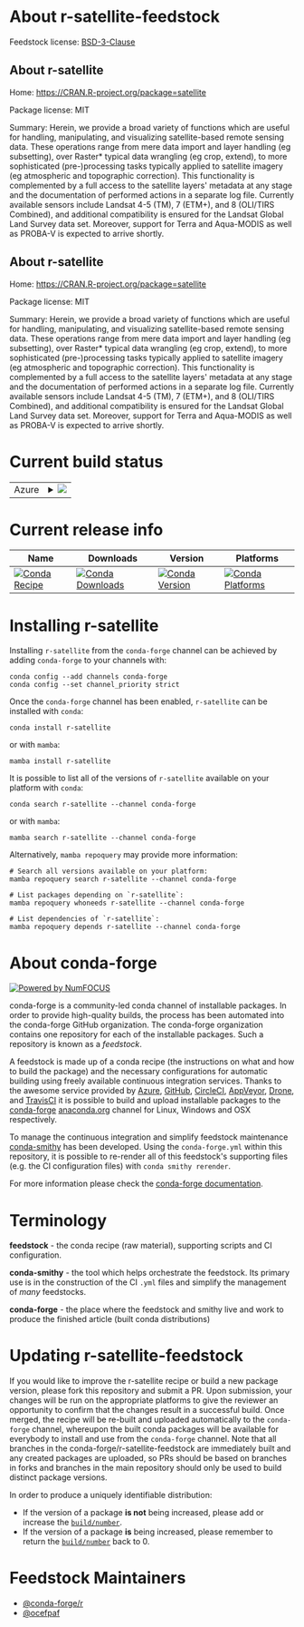 About r-satellite-feedstock
===========================

Feedstock license: [BSD-3-Clause](https://github.com/conda-forge/r-satellite-feedstock/blob/main/LICENSE.txt)


About r-satellite
-----------------

Home: https://CRAN.R-project.org/package=satellite

Package license: MIT

Summary: Herein, we provide a broad variety of functions which are useful for handling, manipulating, and visualizing satellite-based remote sensing  data. These operations range from mere data import and layer handling (eg  subsetting), over Raster* typical data wrangling (eg crop, extend), to more  sophisticated (pre-)processing tasks typically applied to satellite imagery  (eg atmospheric and topographic correction). This functionality is  complemented by a full access to the satellite layers' metadata at any  stage and the documentation of performed actions in a separate log file.  Currently available sensors include Landsat 4-5 (TM), 7 (ETM+), and 8  (OLI/TIRS Combined), and additional compatibility is ensured for the Landsat  Global Land Survey data set. Moreover, support for Terra and Aqua-MODIS as  well as PROBA-V is expected to arrive shortly.

About r-satellite
-----------------

Home: https://CRAN.R-project.org/package=satellite

Package license: MIT

Summary: Herein, we provide a broad variety of functions which are useful for handling, manipulating, and visualizing satellite-based remote sensing  data. These operations range from mere data import and layer handling (eg  subsetting), over Raster* typical data wrangling (eg crop, extend), to more  sophisticated (pre-)processing tasks typically applied to satellite imagery  (eg atmospheric and topographic correction). This functionality is  complemented by a full access to the satellite layers' metadata at any  stage and the documentation of performed actions in a separate log file.  Currently available sensors include Landsat 4-5 (TM), 7 (ETM+), and 8  (OLI/TIRS Combined), and additional compatibility is ensured for the Landsat  Global Land Survey data set. Moreover, support for Terra and Aqua-MODIS as  well as PROBA-V is expected to arrive shortly.

Current build status
====================


<table>
    
  <tr>
    <td>Azure</td>
    <td>
      <details>
        <summary>
          <a href="https://dev.azure.com/conda-forge/feedstock-builds/_build/latest?definitionId=1586&branchName=main">
            <img src="https://dev.azure.com/conda-forge/feedstock-builds/_apis/build/status/r-satellite-feedstock?branchName=main">
          </a>
        </summary>
        <table>
          <thead><tr><th>Variant</th><th>Status</th></tr></thead>
          <tbody><tr>
              <td>linux_64_r_base4.3</td>
              <td>
                <a href="https://dev.azure.com/conda-forge/feedstock-builds/_build/latest?definitionId=1586&branchName=main">
                  <img src="https://dev.azure.com/conda-forge/feedstock-builds/_apis/build/status/r-satellite-feedstock?branchName=main&jobName=linux&configuration=linux%20linux_64_r_base4.3" alt="variant">
                </a>
              </td>
            </tr><tr>
              <td>linux_64_r_base4.4</td>
              <td>
                <a href="https://dev.azure.com/conda-forge/feedstock-builds/_build/latest?definitionId=1586&branchName=main">
                  <img src="https://dev.azure.com/conda-forge/feedstock-builds/_apis/build/status/r-satellite-feedstock?branchName=main&jobName=linux&configuration=linux%20linux_64_r_base4.4" alt="variant">
                </a>
              </td>
            </tr><tr>
              <td>osx_64_r_base4.3</td>
              <td>
                <a href="https://dev.azure.com/conda-forge/feedstock-builds/_build/latest?definitionId=1586&branchName=main">
                  <img src="https://dev.azure.com/conda-forge/feedstock-builds/_apis/build/status/r-satellite-feedstock?branchName=main&jobName=osx&configuration=osx%20osx_64_r_base4.3" alt="variant">
                </a>
              </td>
            </tr><tr>
              <td>osx_64_r_base4.4</td>
              <td>
                <a href="https://dev.azure.com/conda-forge/feedstock-builds/_build/latest?definitionId=1586&branchName=main">
                  <img src="https://dev.azure.com/conda-forge/feedstock-builds/_apis/build/status/r-satellite-feedstock?branchName=main&jobName=osx&configuration=osx%20osx_64_r_base4.4" alt="variant">
                </a>
              </td>
            </tr><tr>
              <td>osx_arm64_r_base4.3</td>
              <td>
                <a href="https://dev.azure.com/conda-forge/feedstock-builds/_build/latest?definitionId=1586&branchName=main">
                  <img src="https://dev.azure.com/conda-forge/feedstock-builds/_apis/build/status/r-satellite-feedstock?branchName=main&jobName=osx&configuration=osx%20osx_arm64_r_base4.3" alt="variant">
                </a>
              </td>
            </tr><tr>
              <td>osx_arm64_r_base4.4</td>
              <td>
                <a href="https://dev.azure.com/conda-forge/feedstock-builds/_build/latest?definitionId=1586&branchName=main">
                  <img src="https://dev.azure.com/conda-forge/feedstock-builds/_apis/build/status/r-satellite-feedstock?branchName=main&jobName=osx&configuration=osx%20osx_arm64_r_base4.4" alt="variant">
                </a>
              </td>
            </tr><tr>
              <td>win_64_r_base4.3</td>
              <td>
                <a href="https://dev.azure.com/conda-forge/feedstock-builds/_build/latest?definitionId=1586&branchName=main">
                  <img src="https://dev.azure.com/conda-forge/feedstock-builds/_apis/build/status/r-satellite-feedstock?branchName=main&jobName=win&configuration=win%20win_64_r_base4.3" alt="variant">
                </a>
              </td>
            </tr><tr>
              <td>win_64_r_base4.4</td>
              <td>
                <a href="https://dev.azure.com/conda-forge/feedstock-builds/_build/latest?definitionId=1586&branchName=main">
                  <img src="https://dev.azure.com/conda-forge/feedstock-builds/_apis/build/status/r-satellite-feedstock?branchName=main&jobName=win&configuration=win%20win_64_r_base4.4" alt="variant">
                </a>
              </td>
            </tr>
          </tbody>
        </table>
      </details>
    </td>
  </tr>
</table>

Current release info
====================

| Name | Downloads | Version | Platforms |
| --- | --- | --- | --- |
| [![Conda Recipe](https://img.shields.io/badge/recipe-r--satellite-green.svg)](https://anaconda.org/conda-forge/r-satellite) | [![Conda Downloads](https://img.shields.io/conda/dn/conda-forge/r-satellite.svg)](https://anaconda.org/conda-forge/r-satellite) | [![Conda Version](https://img.shields.io/conda/vn/conda-forge/r-satellite.svg)](https://anaconda.org/conda-forge/r-satellite) | [![Conda Platforms](https://img.shields.io/conda/pn/conda-forge/r-satellite.svg)](https://anaconda.org/conda-forge/r-satellite) |

Installing r-satellite
======================

Installing `r-satellite` from the `conda-forge` channel can be achieved by adding `conda-forge` to your channels with:

```
conda config --add channels conda-forge
conda config --set channel_priority strict
```

Once the `conda-forge` channel has been enabled, `r-satellite` can be installed with `conda`:

```
conda install r-satellite
```

or with `mamba`:

```
mamba install r-satellite
```

It is possible to list all of the versions of `r-satellite` available on your platform with `conda`:

```
conda search r-satellite --channel conda-forge
```

or with `mamba`:

```
mamba search r-satellite --channel conda-forge
```

Alternatively, `mamba repoquery` may provide more information:

```
# Search all versions available on your platform:
mamba repoquery search r-satellite --channel conda-forge

# List packages depending on `r-satellite`:
mamba repoquery whoneeds r-satellite --channel conda-forge

# List dependencies of `r-satellite`:
mamba repoquery depends r-satellite --channel conda-forge
```


About conda-forge
=================

[![Powered by
NumFOCUS](https://img.shields.io/badge/powered%20by-NumFOCUS-orange.svg?style=flat&colorA=E1523D&colorB=007D8A)](https://numfocus.org)

conda-forge is a community-led conda channel of installable packages.
In order to provide high-quality builds, the process has been automated into the
conda-forge GitHub organization. The conda-forge organization contains one repository
for each of the installable packages. Such a repository is known as a *feedstock*.

A feedstock is made up of a conda recipe (the instructions on what and how to build
the package) and the necessary configurations for automatic building using freely
available continuous integration services. Thanks to the awesome service provided by
[Azure](https://azure.microsoft.com/en-us/services/devops/), [GitHub](https://github.com/),
[CircleCI](https://circleci.com/), [AppVeyor](https://www.appveyor.com/),
[Drone](https://cloud.drone.io/welcome), and [TravisCI](https://travis-ci.com/)
it is possible to build and upload installable packages to the
[conda-forge](https://anaconda.org/conda-forge) [anaconda.org](https://anaconda.org/)
channel for Linux, Windows and OSX respectively.

To manage the continuous integration and simplify feedstock maintenance
[conda-smithy](https://github.com/conda-forge/conda-smithy) has been developed.
Using the ``conda-forge.yml`` within this repository, it is possible to re-render all of
this feedstock's supporting files (e.g. the CI configuration files) with ``conda smithy rerender``.

For more information please check the [conda-forge documentation](https://conda-forge.org/docs/).

Terminology
===========

**feedstock** - the conda recipe (raw material), supporting scripts and CI configuration.

**conda-smithy** - the tool which helps orchestrate the feedstock.
                   Its primary use is in the construction of the CI ``.yml`` files
                   and simplify the management of *many* feedstocks.

**conda-forge** - the place where the feedstock and smithy live and work to
                  produce the finished article (built conda distributions)


Updating r-satellite-feedstock
==============================

If you would like to improve the r-satellite recipe or build a new
package version, please fork this repository and submit a PR. Upon submission,
your changes will be run on the appropriate platforms to give the reviewer an
opportunity to confirm that the changes result in a successful build. Once
merged, the recipe will be re-built and uploaded automatically to the
`conda-forge` channel, whereupon the built conda packages will be available for
everybody to install and use from the `conda-forge` channel.
Note that all branches in the conda-forge/r-satellite-feedstock are
immediately built and any created packages are uploaded, so PRs should be based
on branches in forks and branches in the main repository should only be used to
build distinct package versions.

In order to produce a uniquely identifiable distribution:
 * If the version of a package **is not** being increased, please add or increase
   the [``build/number``](https://docs.conda.io/projects/conda-build/en/latest/resources/define-metadata.html#build-number-and-string).
 * If the version of a package **is** being increased, please remember to return
   the [``build/number``](https://docs.conda.io/projects/conda-build/en/latest/resources/define-metadata.html#build-number-and-string)
   back to 0.

Feedstock Maintainers
=====================

* [@conda-forge/r](https://github.com/orgs/conda-forge/teams/r/)
* [@ocefpaf](https://github.com/ocefpaf/)

